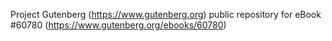 Project Gutenberg (https://www.gutenberg.org) public repository for eBook #60780 (https://www.gutenberg.org/ebooks/60780)
